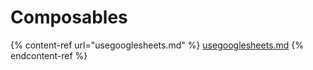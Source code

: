 # Composables

{% content-ref url="usegooglesheets.md" %}
[usegooglesheets.md](usegooglesheets.md)
{% endcontent-ref %}

